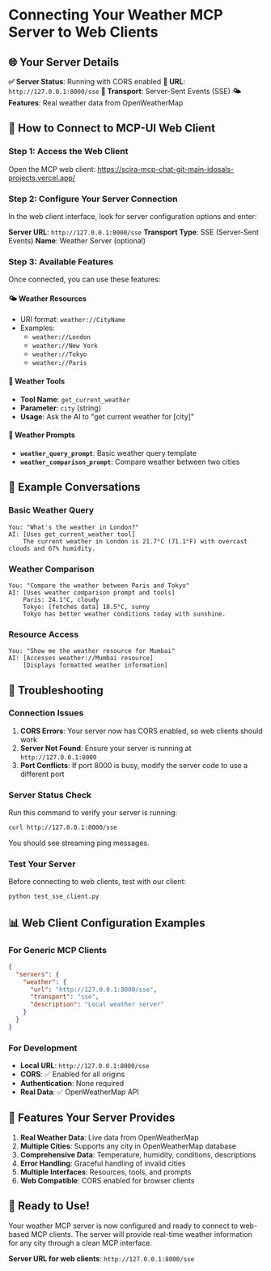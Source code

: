 # Connecting Your Weather MCP Server to Web Clients

## 🌐 Your Server Details

**✅ Server Status**: Running with CORS enabled
**📡 URL**: `http://127.0.0.1:8000/sse`
**🔧 Transport**: Server-Sent Events (SSE)
**🌤️ Features**: Real weather data from OpenWeatherMap

## 🚀 How to Connect to MCP-UI Web Client

### **Step 1: Access the Web Client**
Open the MCP web client: https://scira-mcp-chat-git-main-idosals-projects.vercel.app/

### **Step 2: Configure Your Server Connection**
In the web client interface, look for server configuration options and enter:

**Server URL**: `http://127.0.0.1:8000/sse`
**Transport Type**: SSE (Server-Sent Events)
**Name**: Weather Server (optional)

### **Step 3: Available Features**
Once connected, you can use these features:

#### **🌤️ Weather Resources**
- URI format: `weather://CityName`
- Examples:
  - `weather://London`
  - `weather://New York`
  - `weather://Tokyo`
  - `weather://Paris`

#### **🔧 Weather Tools**
- **Tool Name**: `get_current_weather`
- **Parameter**: `city` (string)
- **Usage**: Ask the AI to "get current weather for [city]"

#### **💬 Weather Prompts**
- **`weather_query_prompt`**: Basic weather query template
- **`weather_comparison_prompt`**: Compare weather between two cities

## 🎯 Example Conversations

### **Basic Weather Query**
```
You: "What's the weather in London?"
AI: [Uses get_current_weather tool] 
    The current weather in London is 21.7°C (71.1°F) with overcast clouds and 67% humidity.
```

### **Weather Comparison**
```
You: "Compare the weather between Paris and Tokyo"
AI: [Uses weather comparison prompt and tools]
    Paris: 24.1°C, cloudy
    Tokyo: [fetches data] 18.5°C, sunny
    Tokyo has better weather conditions today with sunshine.
```

### **Resource Access**
```
You: "Show me the weather resource for Mumbai"
AI: [Accesses weather://Mumbai resource]
    [Displays formatted weather information]
```

## 🔧 Troubleshooting

### **Connection Issues**
1. **CORS Errors**: Your server now has CORS enabled, so web clients should work
2. **Server Not Found**: Ensure your server is running at `http://127.0.0.1:8000`
3. **Port Conflicts**: If port 8000 is busy, modify the server code to use a different port

### **Server Status Check**
Run this command to verify your server is running:
```bash
curl http://127.0.0.1:8000/sse
```
You should see streaming ping messages.

### **Test Your Server**
Before connecting to web clients, test with our client:
```bash
python test_sse_client.py
```

## 📊 Web Client Configuration Examples

### **For Generic MCP Clients**
```json
{
  "servers": {
    "weather": {
      "url": "http://127.0.0.1:8000/sse",
      "transport": "sse",
      "description": "Local weather server"
    }
  }
}
```

### **For Development**
- **Local URL**: `http://127.0.0.1:8000/sse`
- **CORS**: ✅ Enabled for all origins
- **Authentication**: None required
- **Real Data**: ✅ OpenWeatherMap API

## 🌟 Features Your Server Provides

1. **Real Weather Data**: Live data from OpenWeatherMap
2. **Multiple Cities**: Supports any city in OpenWeatherMap database
3. **Comprehensive Data**: Temperature, humidity, conditions, descriptions
4. **Error Handling**: Graceful handling of invalid cities
5. **Multiple Interfaces**: Resources, tools, and prompts
6. **Web Compatible**: CORS enabled for browser clients

## 🎉 Ready to Use!

Your weather MCP server is now configured and ready to connect to web-based MCP clients. The server will provide real-time weather information for any city through a clean MCP interface.

**Server URL for web clients**: `http://127.0.0.1:8000/sse`
